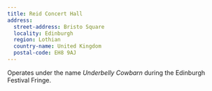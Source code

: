 ```yaml
---
title: Reid Concert Hall
address:
  street-address: Bristo Square
  locality: Edinburgh
  region: Lothian
  country-name: United Kingdom
  postal-code: EH8 9AJ
---
```

Operates under the name _Underbelly Cowbarn_ during the Edinburgh Festival Fringe.
